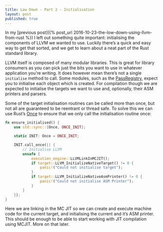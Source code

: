 ```yaml
---
title: Low Down - Part 2 - Initialisation
layout: post
published: true
---
```


In my [previous post]({% post_url 2016-10-23-the-low-down-using-llvm-from-rust %}) I left out something quite important: initialising the components of LLVM we wanted to use. Luckily there’s a quick and easy way to get that sorted, and we get to learn about a neat part of the Rust standard library.

LLVM itself is composed of many modular libraries. This is great for library consumers as you can pick just the bits you want to use in whatever application you’re writing. It does however mean  there’s not a single `initialise` method to call. Some modules, such as the [PassRegistry][pass_registry_initialisation], expect you to initialise each object which is created. For compilation though we are expected to initialise the targets we want to use and, optionally, their ASM printers and parsers.

Some of the target initialisation routines can be called more than once, but not all are guaranteed to be reentrant or thread safe. To solve this we can use Rust’s [Once][rust_once] to ensure that we only call the initialisation routine once:

```rust
fn ensure_initialised() {
    use std::sync::{Once, ONCE_INIT};

    static INIT: Once = ONCE_INIT;

    INIT.call_once(|| {
        // Initialise LLVM
        unsafe {
            execution_engine::LLVMLinkInMCJIT();
            if target::LLVM_InitializeNativeTarget() != 0 {
                panic!("Could not initialise target");
            }
            if target::LLVM_InitializeNativeAsmPrinter() != 0 {
                panic!("Could not initialise ASM Printer");
            }
        }
    });
}
```

Here we are linking in the MC JIT so we can create and execute machine code for the current target, and initialising the current and it’s ASM printer. This should be enough to be able to start working with JIT compilation using MCJIT. More on that later.

 [pass_registry_initialisation]: http://llvm.org/docs/doxygen/html/group__LLVMCInitialization.html
 [rust_once]: https://doc.rust-lang.org/std/sync/struct.Once.html